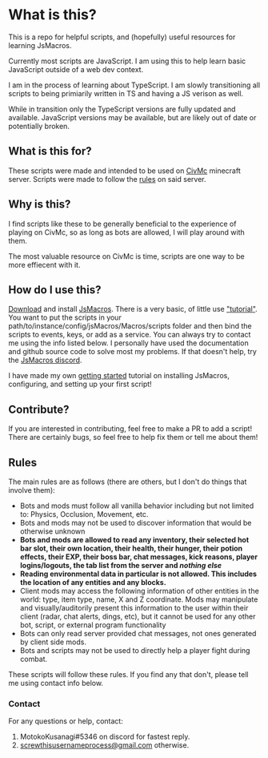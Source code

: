 # What is this?
This is a repo for helpful scripts, and (hopefully) useful resources for learning JsMacros. 

Currently most scripts are JavaScript. I am using this to help learn basic JavaScript outside of a web dev context.

I am in the process of learning about TypeScript. I am slowly transitioning all scripts to being primiarily written in TS and having a JS verison as well.

While in transition only the TypeScript versions are fully updated and available. JavaScript versions may be available, but are likely out of date or potentially broken.

## What is this for?
These scripts were made and intended to be used on [CivMc](https://www.reddit.com/r/CivMC/) minecraft server. Scripts were made to follow the [rules](https://civwiki.org/wiki/Botting#Botting_Rules) on said server. 

## Why is this?
I find scripts like these to be generally beneficial to the experience of playing on CivMc, so as long as bots are allowed, I will play around with them. 

The most valuable resource on CivMc is time, scripts are one way to be more effiecent with it.

## How do I use this?
[Download](https://www.curseforge.com/minecraft/mc-mods/jsmacros) and install [JsMacros](https://jsmacros.wagyourtail.xyz/?/general.html). There is a very basic, of little use ["tutorial"](https://jsmacros.wagyourtail.xyz/?/tutorial.html). You want to put the scripts in your path/to/instance/config/jsMacros/Macros/scripts folder and then bind the scripts to events, keys, or add as a service. You can always try to contact me using the info listed below. I personally have used the documentation and github source code to solve most my problems. If that doesn't help, try the [JsMacros discord](https://discord.com/invite/P6W58J8).

I have made my own [getting started](https://github.com/VastInfiniteNet/JsMacros-Getting-Started) tutorial on installing JsMacros, configuring, and setting up your first script!

## Contribute?
If you are interested in contributing, feel free to make a PR to add a script! There are certainly bugs, so feel free to help fix them or tell me about them!

## Rules
The main rules are as follows (there are others, but I don't do things that involve them):
- Bots and mods must follow all vanilla behavior including but not limited to: Physics, Occlusion, Movement, etc.
- Bots and mods may not be used to discover information that would be otherwise unknown
- **Bots and mods are allowed to read any inventory, their selected hot bar slot, their own location, their health, their hunger, their potion effects, their EXP, their boss bar, chat messages, kick reasons, player logins/logouts, the tab list from the server and *nothing else***
- **Reading environmental data in particular is not allowed. This includes the location of any entities and any blocks.**
- Client mods may access the following information of other entities in the world: type, item type, name, X and Z coordinate. Mods may manipulate and visually/auditorily present this information to the user within their client (radar, chat alerts, dings, etc), but it cannot be used for any other bot, script, or external program functionality
- Bots can only read server provided chat messages, not ones generated by client side mods.
- Bots and scripts may not be used to directly help a player fight during combat.

These scripts will follow these rules. If you find any that don't, please tell me using contact info below.

### Contact
For any questions or help, contact:
1. MotokoKusanagi#5346 on discord for fastest reply.
1. screwthisusernameprocess@gmail.com otherwise.
